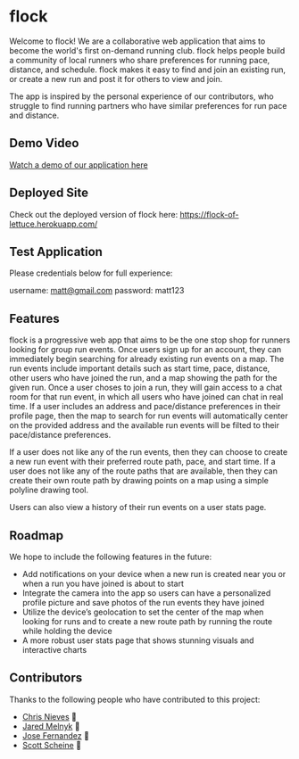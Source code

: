 # flock

Welcome to flock! We are a collaborative web application that aims to become the world's first on-demand running club. flock helps people build a community of local runners who share preferences for running pace, distance, and schedule. flock makes it easy to find and join an existing run, or create a new run and post it for others to view and join.

The app is inspired by the personal experience of our contributors, who struggle to find running partners who have similar preferences for run pace and distance.

## Demo Video

<p><a href="https://www.youtube.com/watch?v=WIIfR7Mt3WU"> Watch a demo of our application here</a> </p>

## Deployed Site

Check out the deployed version of flock here: https://flock-of-lettuce.herokuapp.com/

## Test Application

Please credentials below for full experience:

username: matt@gmail.com
password: matt123

## Features

flock is a progressive web app that aims to be the one stop shop for runners looking for group run events. Once users sign up for an account, they can immediately begin searching for already existing run events on a map. The run events include important details such as start time, pace, distance, other users who have joined the run, and a map showing the path for the given run. Once a user choses to join a run, they will gain access to a chat room for that run event, in which all users who have joined can chat in real time. If a user includes an address and pace/distance preferences in their profile page, then the map to search for run events will automatically center on the provided address and the available run events will be filted to their pace/distance preferences.

If a user does not like any of the run events, then they can choose to create a new run event with their preferred route path, pace, and start time. If a user does not like any of the route paths that are available, then they can create their own route path by drawing points on a map using a simple polyline drawing tool.

Users can also view a history of their run events on a user stats page.

## Roadmap

We hope to include the following features in the future:

- Add notifications on your device when a new run is created near you or when a run you have joined is about to start
- Integrate the camera into the app so users can have a personalized profile picture and save photos of the run events they have joined
- Utilize the device’s geolocation to set the center of the map when looking for runs and to create a new route path by running the route while holding the device
- A more robust user stats page that shows stunning visuals and interactive charts

## Contributors

Thanks to the following people who have contributed to this project:

- [Chris Nieves](https://github.com/Nievescs20) 🏃
- [Jared Melnyk](https://github.com/jared-melnyk) 🎽
- [Jose Fernandez](https://github.com/joseRFernandez) 👟
- [Scott Scheine](https://github.com/SRScheine) 🏁
